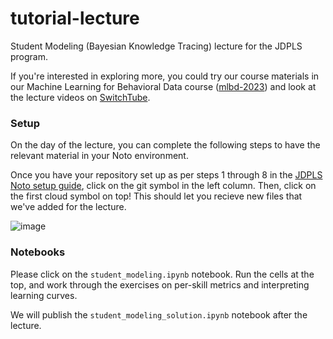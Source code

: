 # tutorial-lecture
Student Modeling (Bayesian Knowledge Tracing) lecture for the JDPLS program. 

If you're interested in exploring more, you could try our course materials in our Machine Learning for Behavioral Data course ([mlbd-2023](https://github.com/epfl-ml4ed/mlbd-2023)) and look at the lecture videos on [SwitchTube](https://mediaspace.epfl.ch/channel/CS-421+Machine+learning+for+behavioral+data/30584).

### Setup
On the day of the lecture, you can complete the following steps to have the relevant material in your Noto environment.

Once you have your repository set up as per steps 1 through 8 in the [JDPLS Noto setup guide](../jdpls-tutorial), click on the git symbol in the left column. Then, click on the first cloud symbol on top! This should let you recieve new files that we've added for the lecture.  

![image](https://github.com/epfl-ml4ed/jdpls-tutorial/assets/72170466/0bae152f-498a-4632-8ff2-b088057bb777)

### Notebooks
Please click on the `student_modeling.ipynb` notebook. Run the cells at the top, and work through the exercises on per-skill metrics and interpreting learning curves.

We will publish the `student_modeling_solution.ipynb` notebook after the lecture.
